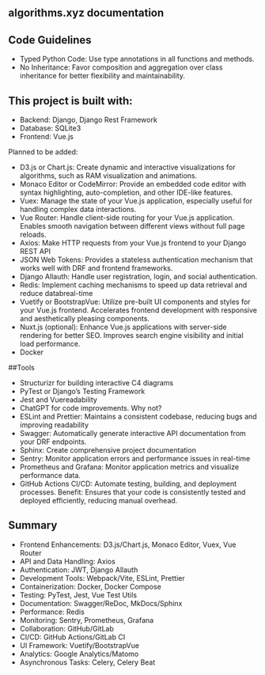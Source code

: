 ## algorithms.xyz documentation

## Code Guidelines

- Typed Python Code: Use type annotations in all functions and methods.
- No Inheritance: Favor composition and aggregation over class inheritance for better flexibility and maintainability.


## This project is built with:

- Backend: Django, Django Rest Framework
- Database: SQLite3
- Frontend: Vue.js

Planned to be added:

- D3.js or Chart.js: Create dynamic and interactive visualizations for algorithms, such as RAM visualization and animations.
- Monaco Editor or CodeMirror: Provide an embedded code editor with syntax highlighting, auto-completion, and other IDE-like features.
- Vuex: Manage the state of your Vue.js application, especially useful for handling complex data interactions.
- Vue Router: Handle client-side routing for your Vue.js application. Enables smooth navigation between different views without full page reloads.
- Axios: Make HTTP requests from your Vue.js frontend to your Django REST API
- JSON Web Tokens: Provides a stateless authentication mechanism that works well with DRF and frontend frameworks.
- Django Allauth: Handle user registration, login, and social authentication.
- Redis: Implement caching mechanisms to speed up data retrieval and reduce databreal-time
- Vuetify or BootstrapVue: Utilize pre-built UI components and styles for your Vue.js frontend. Accelerates frontend development with responsive and aesthetically pleasing components.
- Nuxt.js (optional): Enhance Vue.js applications with server-side rendering for better SEO. Improves search engine visibility and initial load performance.
- Docker


##Tools
- Structurizr for building interactive C4 diagrams
- PyTest or Django’s Testing Framework
- Jest and Vuereadability
- ChatGPT for code improvements. Why not?
- ESLint and Prettier: Maintains a consistent codebase, reducing bugs and improving readability
- Swagger: Automatically generate interactive API documentation from your DRF endpoints.
- Sphinx: Create comprehensive project documentation
- Sentry: Monitor application errors and performance issues in real-time
- Prometheus and Grafana: Monitor application metrics and visualize performance data.
- GitHub Actions CI/CD: Automate testing, building, and deployment processes.
Benefit: Ensures that your code is consistently tested and deployed efficiently, reducing manual overhead.


## Summary

- Frontend Enhancements: D3.js/Chart.js, Monaco Editor, Vuex, Vue Router
- API and Data Handling: Axios
- Authentication: JWT, Django Allauth
- Development Tools: Webpack/Vite, ESLint, Prettier
- Containerization: Docker, Docker Compose
- Testing: PyTest, Jest, Vue Test Utils
- Documentation: Swagger/ReDoc, MkDocs/Sphinx
- Performance: Redis
- Monitoring: Sentry, Prometheus, Grafana
- Collaboration: GitHub/GitLab
- CI/CD: GitHub Actions/GitLab CI
- UI Framework: Vuetify/BootstrapVue
- Analytics: Google Analytics/Matomo
- Asynchronous Tasks: Celery, Celery Beat
